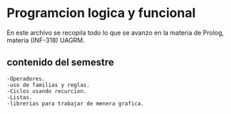 # Programcion logica y funcional 

En este archivo se recopila todo lo que se avanzo en la materia de Prolog, materia (INF-318) UAGRM.

## contenido del semestre 

    -Operadores.
    -uso de familias y reglas. 
    -Ciclos usando recurcion.
    -Listas.
    -librerias para trabajar de menera grafica.



